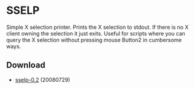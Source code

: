 SSELP
=====
Simple X selection printer. Prints the X selection to stdout. If there is no X
client owning the selection it just exits. Useful for scripts where you can
query the X selection without pressing mouse Button2 in cumbersome ways.

Download
--------
* [sselp-0.2](http://dl.suckless.org/tools/sselp-0.2.tar.gz) (20080729)
